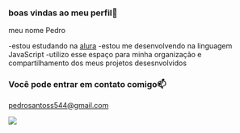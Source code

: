 ### boas vindas ao meu perfil🖤

meu nome Pedro

-estou estudando na [alura](https://www.alura.com.br)
-estou me desenvolvendo na linguagem JavaScript
-utilizo esse espaço para minha organização e compartilhamento dos meus projetos desesnvolvidos

### Você pode entrar em contato comigo📫 

pedrosantoss544@gmail.com

![](https://media1.tenor.com/m/6j0SImNS50UAAAAd/itachi.gif)
